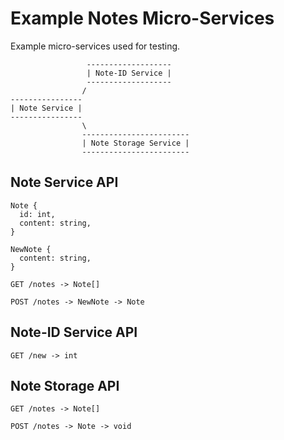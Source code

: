 # Example Notes Micro-Services

Example micro-services used for testing.


```
                 -------------------
                 | Note-ID Service |
                 -------------------
                /
----------------
| Note Service |
----------------
                \
                ------------------------
                | Note Storage Service |
                ------------------------

```

## Note Service API

```
Note {
  id: int,
  content: string,
}

NewNote {
  content: string,
}
```

```
GET /notes -> Note[]
```

```
POST /notes -> NewNote -> Note
```

## Note-ID Service API

```
GET /new -> int
```

## Note Storage API

```
GET /notes -> Note[]

POST /notes -> Note -> void
```
